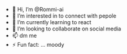 - 👋 Hi, I’m @Rommi-ai
- 👀 I’m interested in to connect with pepole
- 🌱 I’m currently learning to react
- 💞️ I’m looking to collaborate on social media
- 📫 dm me
- ⚡ Fun fact: ... moody

<!---
Rommi-ai/Rommi-ai is a ✨ special ✨ repository because its `README.md` (this file) appears on your GitHub profile.
You can click the Preview link to take a look at your changes.
--->
